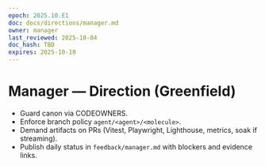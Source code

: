```yaml
---
epoch: 2025.10.E1
doc: docs/directions/manager.md
owner: manager
last_reviewed: 2025-10-04
doc_hash: TBD
expires: 2025-10-18
---
```

# Manager — Direction (Greenfield)
- Guard canon via CODEOWNERS.
- Enforce branch policy `agent/<agent>/<molecule>`.
- Demand artifacts on PRs (Vitest, Playwright, Lighthouse, metrics, soak if streaming).
- Publish daily status in `feedback/manager.md` with blockers and evidence links.
